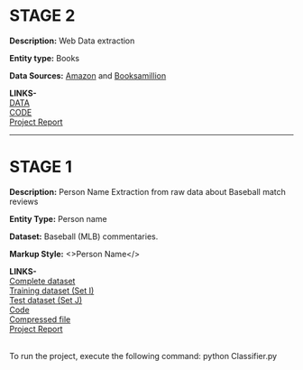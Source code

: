 # STAGE 2

**Description:** Web Data extraction

**Entity type:** Books

**Data Sources:** [Amazon](https://www.amazon.com) and [Booksamillion](http://www.booksamillion.com) <br />

**LINKS-**<br />
[DATA](https://github.com/Karan6Dharni/Data-Science-Project/tree/master/Stage%202/Stage%202%20DATA) <br />
[CODE](https://github.com/Karan6Dharni/Data-Science-Project/tree/master/Stage%202/Stage%202%20CODE) <br />
[Project Report](https://github.com/Karan6Dharni/Data-Science-Project/blob/master/Stage%202/Stage%202%20Report.pdf) <br />

***

# STAGE 1

**Description:** Person Name Extraction from raw data about Baseball match reviews

**Entity Type:** Person name

**Dataset:** Baseball (MLB) commentaries.

**Markup Style:** <>Person Name</>

**LINKS-**<br />
[Complete dataset](https://github.com/Karan6Dharni/Data-Science-Project-1/tree/master/Complete%20Dataset) <br />
[Training dataset (Set I)](https://github.com/Karan6Dharni/Data-Science-Project-1/tree/master/train_set) <br />
[Test dataset (Set J)](https://github.com/Karan6Dharni/Data-Science-Project-1/tree/master/test_set) <br />
[Code](https://github.com/Karan6Dharni/Data-Science-Project-1) <br />
[Compressed file](https://github.com/Karan6Dharni/Data-Science-Project-1/blob/master/ProjectStage1.zip) <br />
[Project Report](https://github.com/Karan6Dharni/Data-Science-Project-1/blob/master/Project%20Report%20Stage%20I.pdf)

<br />
To run the project, execute the following command:  python Classifier.py

